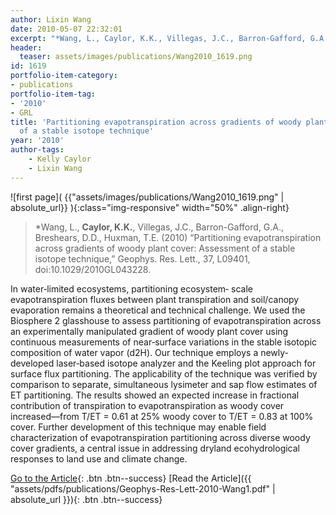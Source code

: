 ```yaml
---
author: Lixin Wang
date: 2010-05-07 22:32:01
excerpt: "*Wang, L., Caylor, K.K., Villegas, J.C., Barron-Gafford, G.A., Breshears, D.D., Huxman, T.E. (2010) \u201CPartitioning evapotranspiration across gradients of woody plant cover: Assessment of a stable isotope technique,\u201D Geophys. Res. Lett., 37, L09401, doi:10.1029/ 2010GL043228."
header:
  teaser: assets/images/publications/Wang2010_1619.png
id: 1619
portfolio-item-category:
- publications
portfolio-item-tag:
- '2010'
- GRL
title: 'Partitioning evapotranspiration across gradients of woody plant cover: Assessment
  of a stable isotope technique'
year: '2010'
author-tags:
    - Kelly Caylor
    - Lixin Wang
---
```


![first page]( {{"assets/images/publications/Wang2010_1619.png" | absolute_url}} ){:class="img-responsive" width="50%" .align-right}

> *Wang, L., **Caylor, K.K.**, Villegas, J.C., Barron-Gafford, G.A., Breshears, D.D., Huxman, T.E. (2010) “Partitioning evapotranspiration across gradients of woody plant cover: Assessment of a stable isotope technique,” Geophys. Res. Lett., 37, L09401, doi:10.1029/2010GL043228.


In water‐limited ecosystems, partitioning ecosystem‐ scale evapotranspiration fluxes between plant transpiration and soil/canopy evaporation remains a theoretical and technical challenge. We used the Biosphere 2 glasshouse to assess partitioning of evapotranspiration across an experimentally manipulated gradient of woody plant cover using continuous measurements of near‐surface variations in the stable isotopic composition of water vapor (d2H). Our technique employs a newly‐developed laser‐based isotope analyzer and the Keeling plot approach for surface flux partitioning. The applicability of the technique was verified by comparison to separate, simultaneous lysimeter and sap flow estimates of ET partitioning. The results showed an expected increase in fractional contribution of transpiration to evapotranspiration as woody cover increased—from T/ET = 0.61 at 25% woody cover to T/ET = 0.83 at 100% cover. Further development of this technique may enable field characterization of evapotranspiration partitioning across diverse woody cover gradients, a central issue in addressing dryland ecohydrological responses to land use and climate change.


[Go to the Article](http://dx.doi.org/10.1029/2010GL043228){: .btn .btn--success} [Read the Article]({{ "assets/pdfs/publications/Geophys-Res-Lett-2010-Wang1.pdf" | absolute_url }}){: .btn .btn--success}